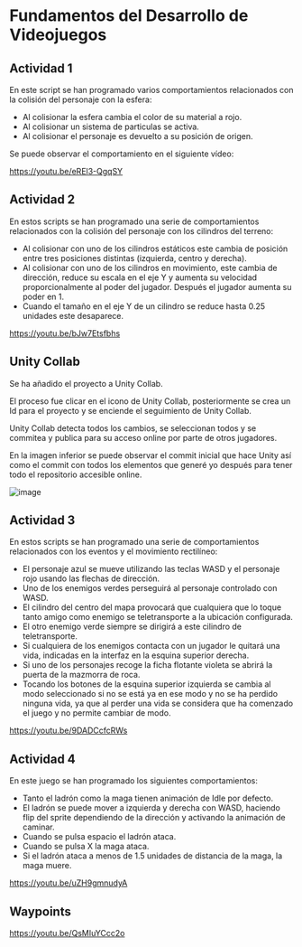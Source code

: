 # Fundamentos del Desarrollo de Videojuegos

## Actividad 1

En este script se han programado varios comportamientos relacionados con la colisión del personaje con la esfera:
* Al colisionar la esfera cambia el color de su material a rojo.
* Al colisionar un sistema de particulas se activa.
* Al colisionar el personaje es devuelto a su posición de origen.

Se puede observar el comportamiento en el siguiente vídeo:

https://youtu.be/eREl3-QgqSY

## Actividad 2

En estos scripts se han programado una serie de comportamientos relacionados con la colisión del personaje con los cilindros del terreno:
* Al colisionar con uno de los cilindros estáticos este cambia de posición entre tres posiciones distintas (izquierda, centro y derecha).
* Al colisionar con uno de los cilindros en movimiento, este cambia de dirección, reduce su escala en el eje Y y aumenta su velocidad proporcionalmente al poder del jugador. Después el jugador aumenta su poder en 1. 
* Cuando el tamaño en el eje Y de un cilindro se reduce hasta 0.25 unidades este desaparece.

https://youtu.be/bJw7Etsfbhs

## Unity Collab

Se ha añadido el proyecto a Unity Collab.

El proceso fue clicar en el icono de Unity Collab, posteriormente se crea un Id para el proyecto y se enciende el seguimiento de Unity Collab.

Unity Collab detecta todos los cambios, se seleccionan todos y se commitea y publica para su acceso online por parte de otros jugadores.

En la imagen inferior se puede observar el commit inicial que hace Unity así como el commit con todos los elementos que generé yo después para tener todo el repositorio accesible online.

![image](https://user-images.githubusercontent.com/5501664/138852336-ac80d130-b85b-4505-b6ef-867311957bea.png)

## Actividad 3

En estos scripts se han programado una serie de comportamientos relacionados con los eventos y el movimiento rectilíneo:
* El personaje azul se mueve utilizando las teclas WASD y el personaje rojo usando las flechas de dirección.
* Uno de los enemigos verdes perseguirá al personaje controlado con WASD.
* El cilindro del centro del mapa provocará que cualquiera que lo toque tanto amigo como enemigo se teletransporte a la ubicación configurada.
* El otro enemigo verde siempre se dirigirá a este cilindro de teletransporte.
* Si cualquiera de los enemigos contacta con un jugador le quitará una vida, indicadas en la interfaz en la esquina superior derecha.
* Si uno de los personajes recoge la ficha flotante violeta se abrirá la puerta de la mazmorra de roca.
* Tocando los botones de la esquina superior izquierda se cambia al modo seleccionado si no se está ya en ese modo y no se ha perdido ninguna vida, ya que al perder una vida se considera que ha comenzado el juego y no permite cambiar de modo.

https://youtu.be/9DADCcfcRWs

## Actividad 4

En este juego se han programado los siguientes comportamientos:
* Tanto el ladrón como la maga tienen animación de Idle por defecto.
* El ladrón se puede mover a izquierda y derecha con WASD, haciendo flip del sprite dependiendo de la dirección y activando la animación de caminar.
* Cuando se pulsa espacio el ladrón ataca.
* Cuando se pulsa X la maga ataca.
* Si el ladrón ataca a menos de 1.5 unidades de distancia de la maga, la maga muere.

https://youtu.be/uZH9gmnudyA

## Waypoints

https://youtu.be/QsMIuYCcc2o
